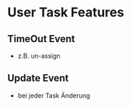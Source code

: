# User Task Features

## TimeOut Event

* z.B. un-assign

## Update Event

* bei jeder Task Änderung
